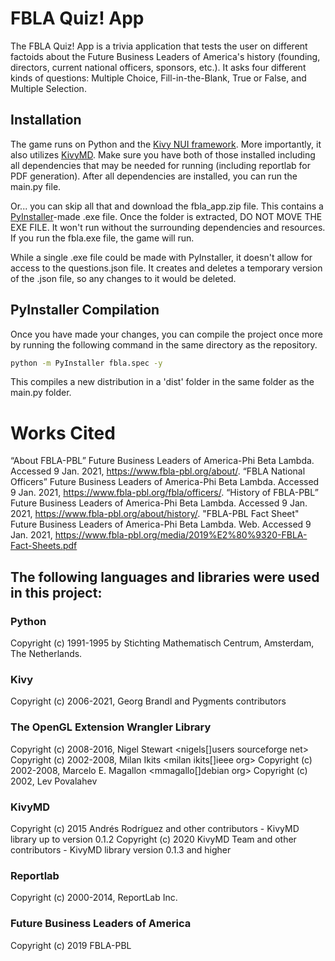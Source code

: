 # FBLA Quiz! App

The FBLA Quiz! App is a trivia application that tests the user on different factoids about the Future Business Leaders of America's history (founding, directors, current national officers, sponsors, etc.). It asks four different kinds of questions: Multiple Choice, Fill-in-the-Blank, True or False, and Multiple Selection.

## Installation

The game runs on Python and the [Kivy NUI framework](https://kivy.org/#home). More importantly, it also utilizes [KivyMD](https://github.com/kivymd/KivyMD). Make sure you have both of those installed including all dependencies that may be needed for running (including reportlab for PDF generation). After all dependencies are installed, you can run the main.py file.

Or... you can skip all that and download the fbla_app.zip file. This contains a [PyInstaller](https://www.pyinstaller.org/)-made  .exe file. Once the folder is extracted, DO NOT MOVE THE EXE FILE. It won't run without the surrounding dependencies and resources. If you run the fbla.exe file, the game will run.

While a single .exe file could be made with PyInstaller, it doesn't allow for access to the questions.json file. It creates and deletes a temporary version of the .json file, so any changes to it would be deleted.

## PyInstaller Compilation

Once you have made your changes, you can compile the project once more by running the following command in the same directory as the repository.
```bash
python -m PyInstaller fbla.spec -y
```
This compiles a new distribution in a 'dist' folder in the same folder as the main.py folder.

# Works Cited
“About FBLA-PBL” Future Business Leaders of America-Phi Beta Lambda. Accessed 9 Jan. 2021, https://www.fbla-pbl.org/about/.
“FBLA National Officers” Future Business Leaders of America-Phi Beta Lambda. Accessed 9 Jan. 2021, https://www.fbla-pbl.org/fbla/officers/.
“History of FBLA-PBL” Future Business Leaders of America-Phi Beta Lambda. Accessed 9 Jan. 2021, https://www.fbla-pbl.org/about/history/.
"FBLA-PBL Fact Sheet" Future Business Leaders of America-Phi Beta Lambda. Web. Accessed 9 Jan. 2021, https://www.fbla-pbl.org/media/2019%E2%80%9320-FBLA-Fact-Sheets.pdf

## The following languages and libraries were used in this project:
### Python 
Copyright (c) 1991-1995 by Stichting Mathematisch Centrum, Amsterdam, The Netherlands.

### Kivy
Copyright (c) 2006-2021, Georg Brandl and Pygments contributors

### The OpenGL Extension Wrangler Library
Copyright (c) 2008-2016, Nigel Stewart <nigels[]users sourceforge net>
Copyright (c) 2002-2008, Milan Ikits <milan ikits[]ieee org>
Copyright (c) 2002-2008, Marcelo E. Magallon <mmagallo[]debian org>
Copyright (c) 2002, Lev Povalahev


### KivyMD
Copyright (c) 2015 Andrés Rodríguez and other contributors - KivyMD library up to version 0.1.2
Copyright (c) 2020 KivyMD Team and other contributors - KivyMD library version 0.1.3 and higher

### Reportlab
Copyright (c) 2000-2014, ReportLab Inc.

### Future Business Leaders of America
Copyright (c) 2019 FBLA-PBL
